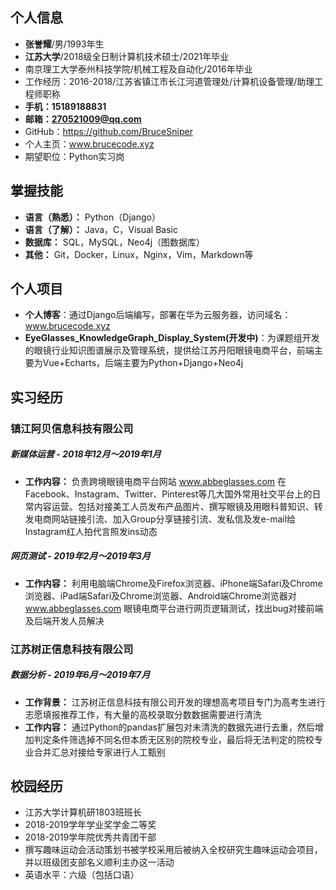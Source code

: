  ## 个人信息


 * **张誉耀**/男/1993年生
 * **江苏大学**/2018级全日制计算机技术硕士/2021年毕业
 * 南京理工大学泰州科技学院/机械工程及自动化/2016年毕业
 * 工作经历：2016-2018/江苏省镇江市长江河道管理处/计算机设备管理/助理工程师职称
 * **手机：15189188831**
 * **邮箱：270521009@qq.com**
 * GitHub：https://github.com/BruceSniper
 * 个人主页：www.brucecode.xyz
 * 期望职位：Python实习岗

 ## 掌握技能
 
 * **语言（熟悉）：** Python（Django）
 * **语言（了解）：** Java，C，Visual Basic
 * **数据库：** SQL，MySQL，Neo4j（图数据库）
 * **其他：** Git，Docker，Linux，Nginx，Vim，Markdown等

 ## 个人项目
 
 * **个人博客**：通过Django后端编写，部署在华为云服务器，访问域名：www.brucecode.xyz
 * **EyeGlasses_KnowledgeGraph_Display_System(开发中)**：为课题组开发的眼镜行业知识图谱展示及管理系统，提供给江苏丹阳眼镜电商平台，前端主要为Vue+Echarts，后端主要为Python+Django+Neo4j

## 实习经历

### 镇江阿贝信息科技有限公司
##### 新媒体运营 - 2018年12月～2019年1月
* **工作内容：** 负责跨境眼镜电商平台网站 www.abbeglasses.com 在Facebook、Instagram、Twitter、Pinterest等几大国外常用社交平台上的日常内容运营。包括对接美工人员发布产品图片、撰写眼镜及用眼科普知识、转发电商网站链接引流、加入Group分享链接引流、发私信及发e-mail给Instagram红人拍代言照发ins动态


##### 网页测试 - 2019年2月～2019年3月
* **工作内容：** 利用电脑端Chrome及Firefox浏览器、iPhone端Safari及Chrome浏览器、iPad端Safari及Chrome浏览器、Android端Chrome浏览器对 www.abbeglasses.com 眼镜电商平台进行网页逻辑测试，找出bug对接前端及后端开发人员解决

### 江苏树正信息科技有限公司
##### 数据分析 - 2019年6月～2019年7月
* **工作背景：** 江苏树正信息科技有限公司开发的理想高考项目专门为高考生进行志愿填报推荐工作，有大量的高校录取分数数据需要进行清洗
* **工作内容：** 通过Python的pandas扩展包对未清洗的数据先进行去重，然后增加判定条件筛选掉不同名但本质无区别的院校专业，最后将无法判定的院校专业合并汇总对接给专家进行人工甄别

## 校园经历
* 江苏大学计算机研1803班班长
* 2018-2019学年学业奖学金二等奖
* 2018-2019学年院优秀共青团干部
* 撰写趣味运动会活动策划书被学校采用后被纳入全校研究生趣味运动会项目，并以班级团支部名义顺利主办这一活动
* 英语水平：六级（包括口语）